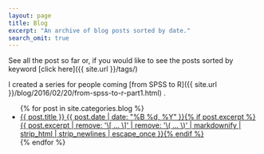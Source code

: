 ```yaml
---
layout: page
title: Blog
excerpt: "An archive of blog posts sorted by date."
search_omit: true
---
```


See all the post so far or, if you would like to see the posts sorted by keyword [click here]({{ site.url }}/tags/)

I created a series for people coming [from SPSS to R]({{ site.url }}/blog/2016/02/20/from-spss-to-r-part1.html) . 

 
<ul class="post-list">
{% for post in site.categories.blog %} 
  <li><article><a href="{{ site.url }}{{ post.url }}">{{ post.title }} <span class="entry-date"><time datetime="{{ post.date | date_to_xmlschema }}">{{ post.date | date: "%B %d, %Y" }}</time></span>{% if post.excerpt %} <span class="excerpt">{{ post.excerpt | remove: '\[ ... \]' | remove: '\( ... \)' | markdownify | strip_html | strip_newlines | escape_once }}</span>{% endif %}</a></article></li>
{% endfor %}
</ul>